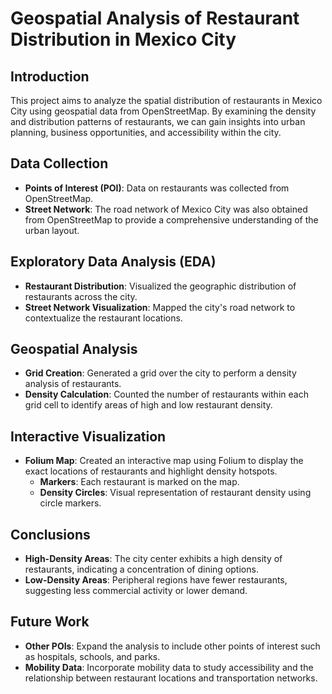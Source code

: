 # Geospatial Analysis of Restaurant Distribution in Mexico City

## Introduction

This project aims to analyze the spatial distribution of restaurants in Mexico City using geospatial data from OpenStreetMap. By examining the density and distribution patterns of restaurants, we can gain insights into urban planning, business opportunities, and accessibility within the city.

## Data Collection

- **Points of Interest (POI)**: Data on restaurants was collected from OpenStreetMap.
- **Street Network**: The road network of Mexico City was also obtained from OpenStreetMap to provide a comprehensive understanding of the urban layout.

## Exploratory Data Analysis (EDA)

- **Restaurant Distribution**: Visualized the geographic distribution of restaurants across the city.
- **Street Network Visualization**: Mapped the city's road network to contextualize the restaurant locations.

## Geospatial Analysis

- **Grid Creation**: Generated a grid over the city to perform a density analysis of restaurants.
- **Density Calculation**: Counted the number of restaurants within each grid cell to identify areas of high and low restaurant density.

## Interactive Visualization

- **Folium Map**: Created an interactive map using Folium to display the exact locations of restaurants and highlight density hotspots.
  - **Markers**: Each restaurant is marked on the map.
  - **Density Circles**: Visual representation of restaurant density using circle markers.

## Conclusions

- **High-Density Areas**: The city center exhibits a high density of restaurants, indicating a concentration of dining options.
- **Low-Density Areas**: Peripheral regions have fewer restaurants, suggesting less commercial activity or lower demand.

## Future Work

- **Other POIs**: Expand the analysis to include other points of interest such as hospitals, schools, and parks.
- **Mobility Data**: Incorporate mobility data to study accessibility and the relationship between restaurant locations and transportation networks.
